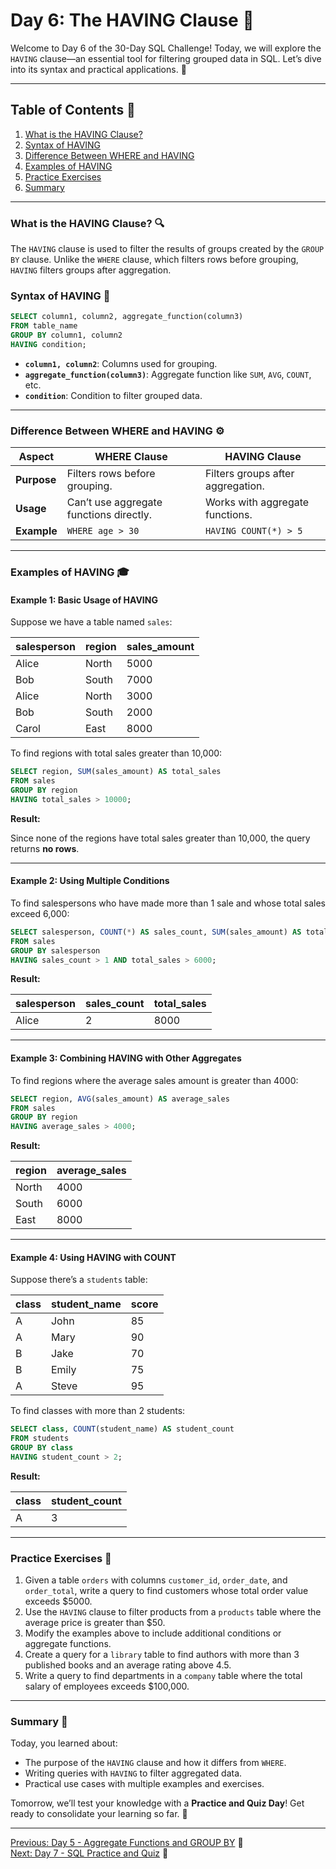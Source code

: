 # Day 6: The HAVING Clause 🎉

Welcome to Day 6 of the 30-Day SQL Challenge! Today, we will explore the `HAVING` clause—an essential tool for filtering grouped data in SQL. Let’s dive into its syntax and practical applications. 🚀

---

## Table of Contents 📖

1. [What is the HAVING Clause?](#what-is-the-having-clause)
2. [Syntax of HAVING](#syntax-of-having)
3. [Difference Between WHERE and HAVING](#difference-between-where-and-having)
4. [Examples of HAVING](#examples-of-having)
5. [Practice Exercises](#practice-exercises)
6. [Summary](#summary)

---

### What is the HAVING Clause? 🔍

The `HAVING` clause is used to filter the results of groups created by the `GROUP BY` clause. Unlike the `WHERE` clause, which filters rows before grouping, `HAVING` filters groups after aggregation.

### Syntax of HAVING 🔧

```sql
SELECT column1, column2, aggregate_function(column3)
FROM table_name
GROUP BY column1, column2
HAVING condition;
```

- **`column1, column2`**: Columns used for grouping.
- **`aggregate_function(column3)`**: Aggregate function like `SUM`, `AVG`, `COUNT`, etc.
- **`condition`**: Condition to filter grouped data.

---

### Difference Between WHERE and HAVING ⚙️

| **Aspect**       | **WHERE Clause**                                   | **HAVING Clause**                               |
|------------------|--------------------------------------------------|------------------------------------------------|
| **Purpose**      | Filters rows before grouping.                     | Filters groups after aggregation.              |
| **Usage**        | Can’t use aggregate functions directly.           | Works with aggregate functions.                |
| **Example**      | `WHERE age > 30`                                  | `HAVING COUNT(*) > 5`                          |

---

### Examples of HAVING 🎓

#### Example 1: Basic Usage of HAVING

Suppose we have a table named `sales`:

| salesperson | region     | sales_amount |
|-------------|------------|--------------|
| Alice       | North      | 5000         |
| Bob         | South      | 7000         |
| Alice       | North      | 3000         |
| Bob         | South      | 2000         |
| Carol       | East       | 8000         |

To find regions with total sales greater than 10,000:

```sql
SELECT region, SUM(sales_amount) AS total_sales
FROM sales
GROUP BY region
HAVING total_sales > 10000;
```

**Result:**

Since none of the regions have total sales greater than 10,000, the query returns **no rows**.

---

#### Example 2: Using Multiple Conditions

To find salespersons who have made more than 1 sale and whose total sales exceed 6,000:

```sql
SELECT salesperson, COUNT(*) AS sales_count, SUM(sales_amount) AS total_sales
FROM sales
GROUP BY salesperson
HAVING sales_count > 1 AND total_sales > 6000;
```

**Result:**

| salesperson | sales_count | total_sales |
|-------------|-------------|-------------|
| Alice       | 2           | 8000        |

---

#### Example 3: Combining HAVING with Other Aggregates

To find regions where the average sales amount is greater than 4000:

```sql
SELECT region, AVG(sales_amount) AS average_sales
FROM sales
GROUP BY region
HAVING average_sales > 4000;
```

**Result:**

| region | average_sales |
|--------|---------------|
| North  | 4000          |
| South  | 6000          |
| East   | 8000          |

---

#### Example 4: Using HAVING with COUNT

Suppose there’s a `students` table:

| class  | student_name | score |
|--------|--------------|-------|
| A      | John         | 85    |
| A      | Mary         | 90    |
| B      | Jake         | 70    |
| B      | Emily        | 75    |
| A      | Steve        | 95    |

To find classes with more than 2 students:

```sql
SELECT class, COUNT(student_name) AS student_count
FROM students
GROUP BY class
HAVING student_count > 2;
```

**Result:**

| class | student_count |
|-------|---------------|
| A     | 3             |

---

### Practice Exercises 🔧

1. Given a table `orders` with columns `customer_id`, `order_date`, and `order_total`, write a query to find customers whose total order value exceeds $5000.
2. Use the `HAVING` clause to filter products from a `products` table where the average price is greater than $50.
3. Modify the examples above to include additional conditions or aggregate functions.
4. Create a query for a `library` table to find authors with more than 3 published books and an average rating above 4.5.
5. Write a query to find departments in a `company` table where the total salary of employees exceeds $100,000.

---

### Summary 🏁

Today, you learned about:

- The purpose of the `HAVING` clause and how it differs from `WHERE`.
- Writing queries with `HAVING` to filter aggregated data.
- Practical use cases with multiple examples and exercises.

Tomorrow, we’ll test your knowledge with a **Practice and Quiz Day**! Get ready to consolidate your learning so far. 🌟

---

[Previous: Day 5 - Aggregate Functions and GROUP BY](./day5.md) 🔼\
[Next: Day 7 - SQL Practice and Quiz](./day7.md) 🔽

